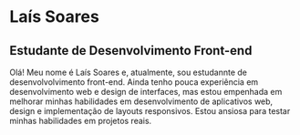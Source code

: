 # Laís Soares
 ## Estudante de Desenvolvimento Front-end

 Olá! Meu nome é Laís Soares e, atualmente, sou estudannte de desenvolvolvimento front-end. Ainda tenho pouca experiência em desenvolvimento web e design de interfaces, mas estou empenhada em melhorar minhas habilidades em desenvolvimento de aplicativos web, design e implementação de layouts responsivos. Estou ansiosa para testar minhas habilidades em projetos reais.